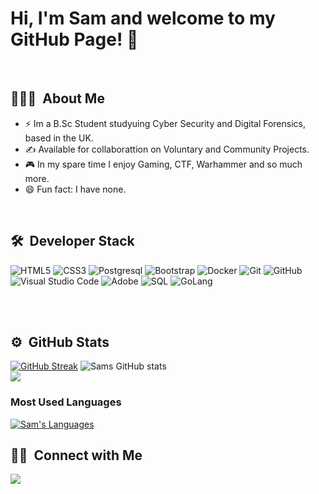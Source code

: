 # Hi, I'm Sam and welcome to my GitHub Page! 👋
<br/>

## 👨🏻‍💻 &nbsp;About Me&nbsp;
- ⚡ Im a B.Sc Student studyuing Cyber Security and Digital Forensics, based in the UK.
- ✍️ Available for collaborattion on Voluntary and Community Projects.
- 🎮 In my spare time I enjoy Gaming, CTF, Warhammer and so much more.
- 😄 Fun fact: I have none.
<br/>

## 🛠 &nbsp;Developer Stack&nbsp;&nbsp;
![HTML5](https://img.shields.io/badge/-HTML5-333333?style=flat&logo=HTML5)
![CSS3](https://img.shields.io/badge/-CSS3-333333?style=flat&logo=CSS3&logoColor=1572B6)
![Postgresql](https://img.shields.io/badge/-PostgreSQL-333333?style=flat&logo=postgresql&logoColor=FFFFFF)
![Bootstrap](https://img.shields.io/badge/-Bootstrap-333333?style=flat&logo=bootstrap)
![Docker](https://img.shields.io/badge/-Docker-333333?style=flat&logo=docker)
![Git](https://img.shields.io/badge/-Git-333333?style=flat&logo=git)
![GitHub](https://img.shields.io/badge/-GitHub-333333?style=flat&logo=github)
![Visual Studio Code](https://img.shields.io/badge/-VS%20Code-05122A?style=flat&logo=visual-studio-code&logoColor=007ACC)
![Adobe](https://img.shields.io/badge/-Adobe-333333?style=flat&logo=adobe)
![SQL](https://img.shields.io/badge/-SQL-333333?style=flat&logo=sql)
![GoLang](https://img.shields.io/badge/-GoLang-333333?style=flat&logo=GoLang)

<!--
![Enzyme](https://img.shields.io/badge/-Enzyme-333333?style=flat&logo=enzyme)
![Rest](https://img.shields.io/badge/-REST-333333?style=flat&logo=rest)
![Restful](https://img.shields.io/badge/-RESTful-333333?style=flat&logo=restful)
![API](https://img.shields.io/badge/-API-333333?style=flat&logo=api)
![API](https://img.shields.io/badge/-API-333333?style=flat&logo=rest-api)
-->

<br/><br/>

## ⚙️ &nbsp;GitHub Stats&nbsp;&nbsp;
[![GitHub Streak](https://github-readme-streak-stats.herokuapp.com/?user=SamTruss&theme=nightowl)](https://git.io/streak-stats)
![Sams GitHub stats](https://github-readme-stats.vercel.app/api?username=SamTruss&theme=nightowl&show_icons=true)
<br/>
<a href="https://github.com/Meghna-DAS/github-profile-views-counter">
  <img src="https://komarev.com/ghpvc/?username=SamTruss">
</a>

### Most Used Languages&nbsp;&nbsp;
<a href="https://github.com/SamTruss/github-readme-stats"><img alt="Sam's Languages" src="https://github-readme-stats.vercel.app/api/top-langs/?username=SamTruss&langs_count=8&count_private=true&layout=compact&theme=react&hide_border=true&bg_color=0D1117" /></a>

## 🤝🏻 &nbsp;Connect with Me&nbsp;&nbsp;
<a target="_blank" title="https://www.linkedin.com/in/Samuel-Truss" href="https://www.linkedin.com/in/Samuel-Truss"><img src="https://img.shields.io/badge/-Samuel&nbsp;Truss-0077B5?style=flat&logo=Linkedin&logoColor=white"/></a>
